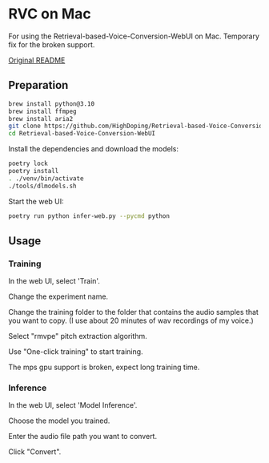 # RVC on Mac

For using the Retrieval-based-Voice-Conversion-WebUI on Mac. Temporary fix for the broken support.

[Original README](./README_original.md)

## Preparation

```bash
brew install python@3.10
brew install ffmpeg
brew install aria2
git clone https://github.com/HighDoping/Retrieval-based-Voice-Conversion-WebUI.git
cd Retrieval-based-Voice-Conversion-WebUI
```

Install the dependencies and download the models:

```bash
poetry lock
poetry install
. ./venv/bin/activate
./tools/dlmodels.sh
```

Start the web UI:

```bash
poetry run python infer-web.py --pycmd python
```

## Usage

### Training

In the web UI, select 'Train'.  

Change the experiment name.  

Change the training folder to the folder that contains the audio samples that you want to copy. (I use about 20 minutes of wav recordings of my voice.)  

Select "rmvpe" pitch extraction algorithm.  

Use "One-click training" to start training.

The mps gpu support is broken, expect long training time.

### Inference

In the web UI, select 'Model Inference'.

Choose the model you trained.

Enter the audio file path you want to convert.

Click "Convert".
